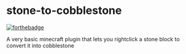 # stone-to-cobblestone
[![forthebadge](https://forthebadge.com/images/badges/made-with-java.svg)](https://forthebadge.com)

A very basic minecraft plugin that lets you rightclick a stone block to convert it into cobblestone
